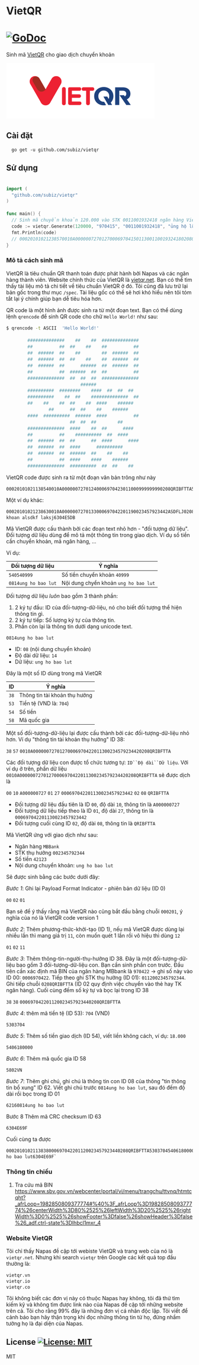 # VietQR
# [![GoDoc](https://godoc.org/github.com/subiz/vietqr?status.svg)](http://godoc.org/github.com/subiz/vietqr)

Sinh mã [VietQR](https://vietqr.net/) cho giao dịch chuyển khoản

![](./image/vietqr.png)


## Cài đặt
```
  go get -u github.com/subiz/vietqr
```

## Sử dụng

```go

import (
  "github.com/subiz/vietqr"
)

func main() {
  // Sinh mã chuyển khoản 120.000 vào STK 0011001932418 ngân hàng Vietin với ghi chú "ủng hộ lũ lụt"
  code := vietqr.Generate(120000, "970415", "0011001932418", "ủng hộ lũ lụt")
  fmt.Println(code)
  // 00020101021238570010A00000072701270006970415011300110019324180208QRIBFTTA530370454061200005802VN62170813ung ho lu lut6304C15C
}
```
### Mô tả cách sinh mã

VietQR là tiêu chuẩn QR thanh toán được phát hành bởi Napas và các ngân hàng thành viên. Website chính thức của VietQR là [vietqr.net](https://vietqr.net). Bạn có thể tìm thấy tài liệu mô tả chi tiết về tiêu chuẩn VietQR ở đó. Tôi cũng đã lưu trữ lại bản gốc trong thư mục `/spec`. Tài liệu gốc có thể sẽ hơi khó hiểu nên tôi tóm tắt lại ý chính giúp bạn dễ tiêu hóa hơn.

QR code là một hình ảnh được sinh ra từ một đoạn text. Bạn có thể dùng lệnh `qrencode` để sinh QR code cho chữ `Hello World!` như sau:

```sh
$ qrencode -t ASCII  'Hello World!'

        ##############    ##    ##  ##############
        ##          ##  ##    ##    ##          ##
        ##  ######  ##    ##        ##  ######  ##
        ##  ######  ##  ##    ##    ##  ######  ##
        ##  ######  ##      ######  ##  ######  ##
        ##          ##  ######  ##  ##          ##
        ##############  ##  ##  ##  ##############
                            ######
        ##########  ########    ####  ##  ##  ##
        ##########    ##  ##    ##############  ##
        ##    ##    ##  ##    ##  ####    ######
                ##      ##  ##    ##    ######
        ####  ##########  ######  ####          ##
                        ##  ##  ##        ##
        ##############  ####    ##  ##      ####
        ##          ##    ##########  ##  ####
        ##  ######  ##  ##      ##  ####      ####
        ##  ######  ##  ####      ##########
        ##  ######  ##  ######  ##    ##    ##
        ##          ##  ####    ####    ######
        ##############  ##########  ##  ##    ##

```


VietQR code được sinh ra từ một đoạn văn bản trông như này
```
00020101021138540010A00000072701240006970423011000999999990208QRIBFTTA53037045802VN6304CBB4
```

Một ví dụ khác:

```
00020101021238630010A0000007270133000697042201190023457923442ASDFLJ0208QRIBFTTA53037045405401235802VN62290825chuyen khoan alsdkf laksj6304E5DB
```

Mã VietQR được cấu thành bởi các đoạn text nhỏ hơn - "đối tượng dữ liệu". Đối tượng dữ liệu dùng để mô tả một thông tin trong giao dịch. Ví dụ số tiền cần chuyển khoản, mã ngân hàng, ...

Ví dụ:

| Đối tượng dữ liệu    | Ý nghĩa                                |
|----------------------|--------------------------------------- |
| `540540999`          | Số tiền chuyển khoản `40999`           |
| `0814ung ho bao lut` | Nội dung chyển khoản `ung ho bao lut`  |

Đối tượng dữ liệu *luôn* bao gồm 3 thành phần:
1. 2 ký tự đầu: ID của đối-tượng-dữ-liệu, nó cho biết đối tượng thể hiện thông tin gì.
2. 2 ký tự tiếp: Số lượng ký tự của thông tin.
3. Phần còn lại là thông tin dưới dạng unicode text.

```
0814ung ho bao lut
```

* ID: `08` (nội dung chuyển khoản)
* Độ dài dữ liệu: `14`
* Dữ liệu: `ung ho bao lut`

Đây là một số ID dùng trong mã VietQR

| ID    | Ý nghĩa                                |
|-------|--------------------------------------- |
| `38`    | Thông tin tài khoản thụ hưởng          |
| `53`    | Tiền tệ (VND là: `704`)                |
| `54`    | Số tiền                                |
| `58`    | Mã quốc gia                            |


Một số đối-tượng-dữ-liệu lại được cấu thành bởi các đối-tượng-dữ-liệu nhỏ hơn. Ví dụ "thông tin tài khoản thụ hưởng" ID 38:

`38` `57` `0010A00000072701270006970422011300234579234420208QRIBFTTA`

Các đối tượng dữ liệu con được tổ chức tương tự: `ID``Độ dài``Dữ liệu`. Với ví dụ ở trên, phần dữ liệu `0010A00000072701270006970422011300234579234420208QRIBFTTA` sẽ được dịch là

`00` `10` `A000000727` `01` `27` `000697042201130023457923442` `02` `08` `QRIBFTTA`

* Đối tượng dữ liệu đầu tiên là ID `00`, độ dài `10`, thông tin là `A000000727`
* Đối tượng dữ liệu tiếp theo là ID `01`, độ dài `27`, thông tin là `000697042201130023457923442`
* Đối tượng cuối cùng ID `02`, độ dài `08`, thông tin là `QRIBFTTA`

Mã VietQR ứng với giao dịch như sau:

* Ngân hàng `MBBank`
* STK thụ hưởng `002345792344`
* Số tiền `42123`
* Nội dung chuyển khoản: `ung ho bao lut`

Sẽ được sinh bằng các bước dưới đây:

*Bước 1*: Ghi lại Payload Format Indicator - phiên bản dữ liệu (ID 0)

`00` `02` `01`

Bạn sẽ để ý thấy rằng mã VietQR nào cũng bắt đầu bằng chuỗi `000201`, ý nghĩa của nó là VietQR code version 1

*Bước 2*: Thêm phương-thức-khởi-tạo (ID 1), nếu mã VietQR được dùng lại nhiều lần thì mang giá trị `11`, còn muốn quét 1 lần rồi vô hiệu thì dùng `12`

`01` `02` `11`

*Bước 3*: Thêm thông-tin-người-thụ-hưởng ID 38. Đây là một đối-tượng-dữ-liệu bao gồm 3 đối-tượng-dữ-liệu con. Bạn cần sinh phần con trước. Đầu tiên cần xác định mã BIN của ngân hàng MBbank là `970422` -> ghi số này vào ID 00: `0006970422`. Tiếp theo ghi STK thụ hưởng (ID 01): `0112002345792344`. Ghi tiếp chuỗi `0208QRIBFTTA` (ID 02 quy định việc chuyển vào thẻ hay TK ngân hàng). Cuối cùng đếm số ký tự và bọc lại trong ID 38

`38` `38` `000697042201120023457923440208QRIBFTTA`


*Bước 4*: thêm mã tiền tệ (ID 53): `704` (VND)

```
5303704
```

*Bước 5*: Thêm số tiền giao dịch (ID 54), viết liền không cách, ví dụ: `18.000`

```
5406180000
```

*Bước 6*: Thêm mã quốc gia ID 58

```
5802VN
```

*Bước 7*: Thêm ghi chú, ghi chú là thông tin con ID 08 của thông "tin thông tin bổ xung" ID 62. Viết ghi chú trước `0814ung ho bao lut`, sau đó đếm độ dài rồi bọc trong ID 01

```
62160814ung ho bao lut
```

Bước 8 Thêm mã CRC checksum ID 63

```
6304E69F
```

Cuối cùng ta được

```
0002010102113838000697042201120023457923440208QRIBFTTA530370454061800005802VN62160814ung ho bao lut6304E69F`
```

### Thông tin chiếu

1. Tra cứu mã BIN
https://www.sbv.gov.vn/webcenter/portal/vi/menu/trangchu/ttvnq/htmtcqht?_afrLoop=1982850809377774#%40%3F_afrLoop%3D1982850809377774%26centerWidth%3D80%2525%26leftWidth%3D20%2525%26rightWidth%3D0%2525%26showFooter%3Dfalse%26showHeader%3Dfalse%26_adf.ctrl-state%3Dlhbcl1mxr_4

### Website VietQR

Tôi chỉ thấy Napas đề cập tới webiste VietQR và trang web của nó là `vietqr.net`. Nhưng khi search `vietqr` trên Google các kết quả top đầu thường là:
```
vietqr.vn
vietqr.io
vietqr.co
```

Tôi không biết các đơn vị này có thuộc Napas hay không, tôi đã thử tìm kiếm kỹ và không tìm được link nào của Napas đề cập tới những website trên cả. Tôi cho rằng 99% đây là những đơn vị cá nhân độc lập. Tôi viết để cảnh báo bạn hãy thận trọng khi đọc những thông tin từ họ, đừng nhầm tưởng họ là đại diện của Napas.

## License [![License: MIT](https://img.shields.io/badge/License-MIT-yellow.svg)](https://opensource.org/licenses/MIT)
MIT
